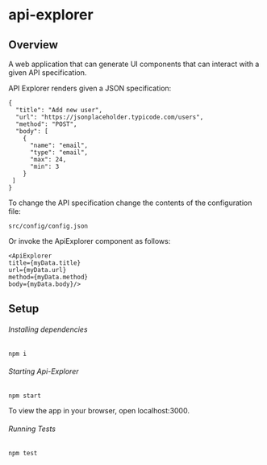 # api-explorer

## Overview
A web application that can generate UI components
that can interact with a given API specification. 

API Explorer renders given a JSON specification:

```
{
  "title": "Add new user",
  "url": "https://jsonplaceholder.typicode.com/users",
  "method": "POST",
  "body": [
    {
      "name": "email",
      "type": "email",
      "max": 24,
      "min": 3
    }
 ]
}
```

To change the API specification change the contents
of the configuration file:  

```
src/config/config.json 
```

Or invoke the ApiExplorer component as follows:

```
<ApiExplorer
title={myData.title}
url={myData.url}
method={myData.method}
body={myData.body}/>
```

## Setup

###### Installing dependencies

``` npm i ```

###### Starting Api-Explorer 

``` npm start ```

To view the app in your browser,
open localhost:3000.   

###### Running Tests

``` npm test ```

